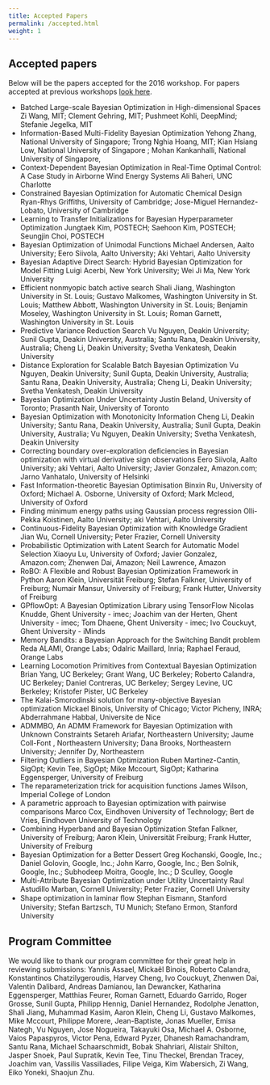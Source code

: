 ```yaml
---
title: Accepted Papers
permalink: /accepted.html
weight: 1
---
```


Accepted papers
------------------

Below will be the papers accepted for the 2016 workshop. For papers accepted at
previous workshops [look here](/past.html).

- Batched Large-scale Bayesian Optimization in High-dimensional Spaces
   Zi Wang, MIT; Clement Gehring, MIT; Pushmeet Kohli, DeepMind; Stefanie Jegelka, MIT
- Information-Based Multi-Fidelity Bayesian Optimization
   Yehong Zhang, National University of Singapore; Trong Nghia Hoang, MIT; Kian Hsiang Low, National University of Singapore ; Mohan Kankanhalli, National University of Singapore,
- Context-Dependent Bayesian Optimization in Real-Time Optimal Control: A Case Study in Airborne Wind Energy Systems
   Ali Baheri, UNC Charlotte
- Constrained Bayesian Optimization for Automatic Chemical Design
   Ryan-Rhys Griffiths, University of Cambridge; Jose-Miguel Hernandez-Lobato, University of Cambridge
- Learning to Transfer Initializations for Bayesian Hyperparameter Optimization
   Jungtaek Kim, POSTECH; Saehoon Kim, POSTECH; Seungjin Choi, POSTECH
- Bayesian Optimization of Unimodal Functions
   Michael Andersen, Aalto University; Eero Siivola, Aalto University; Aki Vehtari, Aalto University
- Bayesian Adaptive Direct Search: Hybrid Bayesian Optimization for Model Fitting
   Luigi Acerbi, New York University; Wei Ji Ma, New York University
- Efficient nonmyopic batch active search
   Shali Jiang, Washington University in St. Louis; Gustavo Malkomes, Washington University in St. Louis; Matthew Abbott, Washington University in St. Louis; Benjamin Moseley, Washington University in St. Louis; Roman Garnett, Washington University in St. Louis
- Predictive Variance Reduction Search
   Vu Nguyen, Deakin University; Sunil Gupta, Deakin University, Australia; Santu Rana, Deakin University, Australia; Cheng Li, Deakin University; Svetha Venkatesh, Deakin University
- Distance Exploration for Scalable Batch Bayesian Optimization
   Vu Nguyen, Deakin University; Sunil Gupta, Deakin University, Australia; Santu Rana, Deakin University, Australia; Cheng Li, Deakin University; Svetha Venkatesh, Deakin University
- Bayesian Optimization Under Uncertainty
   Justin Beland, University of Toronto; Prasanth Nair, University of Toronto
- Bayesian Optimization with Monotonicity Information
   Cheng Li, Deakin University; Santu Rana, Deakin University, Australia; Sunil Gupta, Deakin University, Australia; Vu Nguyen, Deakin University; Svetha Venkatesh, Deakin University
- Correcting boundary over-exploration deficiencies in Bayesian optimization with virtual derivative sign observations
   Eero Siivola, Aalto University; aki Vehtari, Aalto University; Javier Gonzalez, Amazon.com; Jarno Vanhatalo, University of Helsinki
- Fast Information-theoretic Bayesian Optimisation
   Binxin Ru, University of Oxford; Michael A.  Osborne, University of Oxford; Mark Mcleod, University of Oxford
- Finding minimum energy paths using Gaussian process regression
   Olli-Pekka Koistinen, Aalto University; aki Vehtari, Aalto University
- Continuous-Fidelity Bayesian Optimization with Knowledge Gradient
   Jian Wu, Cornell University; Peter Frazier, Cornell University
- Probabilistic Optimization with Latent Search for Automatic Model Selection
   Xiaoyu Lu, University of Oxford; Javier Gonzalez, Amazon.com; Zhenwen Dai, Amazon; Neil Lawrence, Amazon
- RoBO: A Flexible and Robust Bayesian Optimization Framework in Python
   Aaron Klein, Universität Freiburg; Stefan Falkner, University of Freiburg; Numair Mansur, University of Freiburg; Frank Hutter, University of Freiburg
- GPflowOpt: A Bayesian Optimization Library using TensorFlow
   Nicolas Knudde, Ghent University - imec; Joachim van der Herten, Ghent University - imec; Tom Dhaene, Ghent University - imec; Ivo Couckuyt, Ghent University - iMinds
- Memory Bandits: a Bayesian Approach for the Switching Bandit problem
   Reda ALAMI, Orange Labs; Odalric Maillard, Inria; Raphael Feraud, Orange Labs
- Learning Locomotion Primitives from Contextual Bayesian Optimization
   Brian Yang, UC Berkeley; Grant Wang, UC Berkeley; Roberto Calandra, UC Berkeley; Daniel Contreras, UC Berkeley; Sergey Levine, UC Berkeley; Kristofer Pister, UC Berkeley
- The Kalai-Smorodinski solution for many-objective Bayesian optimization
Mickael Binois, University of Chicago; Victor Picheny, INRA; Abderrahmane Habbal, Universite de Nice
- ADMMBO, An ADMM Framework for Bayesian Optimization with Unknown Constraints
Setareh Ariafar, Northeastern University; Jaume Coll-Font , Northeastern University; Dana Brooks, Northeastern University; Jennifer Dy, Northeastern
- Filtering Outliers in Bayesian Optimization
Ruben Martinez-Cantin, SigOpt; Kevin Tee, SigOpt; Mike Mccourt, SigOpt; Katharina  Eggensperger, University of Freiburg
- The reparameterization trick for acquisition functions
James Wilson, Imperial College of London
- A parametric approach to Bayesian optimization with pairwise comparisons
Marco Cox, Eindhoven University of Technology; Bert de Vries, Eindhoven University of Technology
- Combining Hyperband and Bayesian Optimization
Stefan Falkner, University of Freiburg; Aaron Klein, Universität Freiburg; Frank Hutter, University of Freiburg
- Bayesian Optimization for a Better Dessert
Greg Kochanski, Google, Inc.; Daniel Golovin, Google, Inc.; John Karro, Google, Inc.; Ben Solnik, Google, Inc.; Subhodeep Moitra, Google, Inc.; D Sculley, Google
- Multi-Attribute Bayesian Optimization under Utility Uncertainty
Raul Astudillo Marban, Cornell University; Peter Frazier, Cornell University
- Shape optimization in laminar ﬂow
Stephan Eismann, Stanford University; Stefan Bartzsch, TU Munich; Stefano  Ermon, Stanford University


Program Committee
------------------

We would like to thank our program committee for their great help in reviewing submissions: Yannis Assael, Mickaël Binois, Roberto Calandra, Konstantinos Chatzilygeroudis, Harvey Cheng, Ivo Couckuyt, Zhenwen Dai, Valentin Dalibard, Andreas Damianou, Ian Dewancker, Katharina Eggensperger, Matthias Feurer, Roman Garnett, Eduardo Garrido, Roger Grosse, Sunil Gupta, Philipp Hennig, Daniel Hernandez, Rodolphe Jenatton, Shali Jiang, Muhammad Kasim, Aaron Klein, Cheng Li, Gustavo Malkomes, Mike Mccourt, Philippe Morere, Jean-Baptiste, Jonas Mueller, Emisa Nategh, Vu Nguyen, Jose Nogueira, Takayuki Osa, Michael A. Osborne, Vaios Papaspyros, Victor Pena, Edward Pyzer, Dhanesh Ramachandram, Santu Rana, Michael Schaarschmidt, Bobak Shahriari, Alistair Shilton, Jasper Snoek, Paul Supratik, Kevin Tee, Tinu Theckel, Brendan Tracey, Joachim van, Vassilis Vassiliades, Filipe Veiga, Kim Wabersich, Zi Wang, Eiko Yoneki, Shaojun Zhu.
